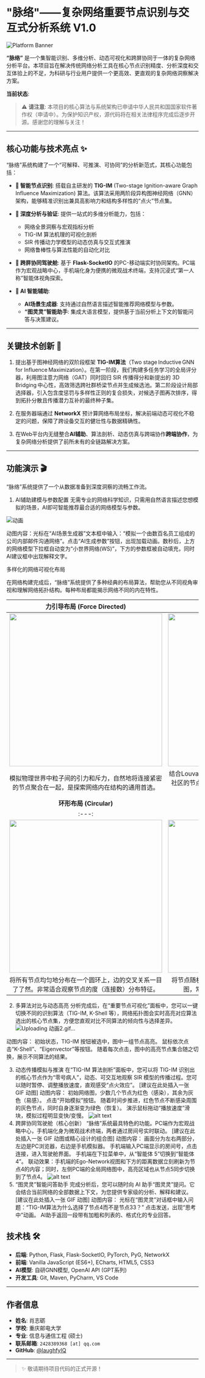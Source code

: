 # "脉络"——复杂网络重要节点识别与交互式分析系统 V1.0

![Platform Banner](URL_TO_YOUR_BANNER_IMAGE) <!-- 您可以在这里放一张项目截图的URL -->

**“脉络”** 是一个集智能识别、多维分析、动态可视化和跨屏协同于一体的复杂网络分析平台。本项目旨在解决传统网络分析工具在核心节点识别精度、分析深度和交互体验上的不足，为科研与行业用户提供一个更高效、更直观的复杂网络洞察解决方案。

**当前状态**: 
> ⚠️ **请注意**: 本项目的核心算法与系统架构已申请中华人民共和国国家软件著作权（申请中）。为保护知识产权，源代码将在相关法律程序完成后逐步开源。感谢您的理解与关注！

---

## 核心功能与技术亮点 ✨

“脉络”系统构建了一个“可解释、可推演、可协同”的分析新范式，其核心功能包括：

-   **🧠 智能节点识别**: 搭载自主研发的 **TIG-IM** (Two-stage Ignition-aware Graph Influence Maximization) 算法。该算法采用两阶段异构图神经网络（GNN）架构，能够精准识别出兼具高影响力和结构多样性的“点火”节点集。

-   **🔬 深度分析与验证**: 提供一站式的多维分析能力，包括：
    -   网络全景洞察与宏观指标分析
    -   TIG-IM 算法机理的可视化剖析
    -   SIR 传播动力学模型的动态仿真与交互式推演
    -   网络鲁棒性与算法性能的自动化对比

-   **📱 跨屏协同驾驶舱**: 基于 **Flask-SocketIO** 的PC-移动端实时协同架构。PC端作为宏观战略中心，手机端化身为便携的微观战术终端，支持沉浸式“第一人称”智能体视角探索。

-   **🤖 AI 智能辅助**: 
    -   **AI场景生成器**: 支持通过自然语言描述智能推荐网络模型与参数。
    -   **“图灵灵”智能助手**: 集成大语言模型，提供基于当前分析上下文的智能问答与决策建议。

---

## 关键技术创新 🚀

1.  提出基于图神经网络的双阶段框架 **TIG-IM算法**（Two stage Inductive GNN for Influence Maximization）。在第一阶段，我们构建多任务学习的全局评分器，利用图注意力网络（GAT）同时回归 SIR 传播得分和新提出的 3D Bridging 中心性，高效筛选跨社群桥梁节点并生成候选池。第二阶段设计局部选择器，引入包含度惩罚与多样性正则的复合损失，对候选子图再次排序，得到拓扑分散且传播潜力互补的最终种子集。

2.  在服务器端通过 **NetworkX** 预计算网络布局坐标，解决前端动态可视化不稳定的问题，保障了跨设备交互的健壮性与数据精确性。

3. 在Web平台内无缝整合**AI辅助**、算法剖析、动态仿真与跨端协作**跨端协作**，为复杂网络分析提供了前所未有的全链路解决方案。

---

## 功能演示 🎬
“脉络”系统提供了一个从数据准备到深度洞察的流畅工作流。
1. AI辅助建模与参数配置
无需专业的网络科学知识，只需用自然语言描述您想模拟的场景，AI即可智能推荐最合适的网络模型与参数。

![动画](https://github.com/user-attachments/assets/3bbeb61b-d113-4570-aced-97843b26bae2)

动图内容：光标在“AI场景生成器”文本框中输入：“模拟一个由数百名员工组成的公司内部邮件沟通网络”。点击“AI生成参数”按钮，出现加载动画。数秒后，上方的网络模型下拉框自动变为“小世界网络(WS)”，下方的参数框被自动填充，同时AI建议框中出现解释文字。

多样化的网络可视化布局

在网络构建完成后，“脉络”系统提供了多种经典的布局算法，帮助您从不同视角审视和理解网络拓扑结构。每种布局都能揭示网络不同的内在特性。

| **力引导布局 (Force Directed)** | **社区感知布局 (Louvain-based)** |
| :---: | :---: |
| <img src="URL_TO_FORCE_LAYOUT_DEMO_GIF" width="400" /> | <img src="URL_TO_LOUVAIN_LAYOUT_DEMO_GIF" width="400" /> |
| 模拟物理世界中粒子间的引力和斥力，自然地将连接紧密的节点聚合在一起，是探索网络内在结构的通用首选。 | 结合Louvain社区发现算法，在力引导的基础上，将同一社区的节点赋予相同颜色并拉近，能清晰地揭示网络中的“小团体”结构。 |
| **环形布局 (Circular)** | **随机布局 (Random)** |
| :---: | :---: |
| <img src="URL_TO_CIRCULAR_LAYOUT_DEMO_GIF" width="400" /> | <img src="URL_TO_RANDOM_LAYOUT_DEMO_GIF" width="400" /> |
| 将所有节点均匀地分布在一个圆环上，边的交叉关系一目了了然。非常适合观察节点的度（连接数）分布特征。 | 将节点随机散布在画布上，作为一种无偏见的“原始”视图，常用于对比其他结构化布局算法的效果。 |

2. 多算法对比与动态高亮
分析完成后，在“重要节点可视化”面板中，您可以一键切换不同的识别算法（TIG-IM, K-Shell 等），网络拓扑图会实时高亮对应算法选出的核心节点集，方便您直观对比不同算法的倾向性与选择差异。
![Uploading 动画2.gif…]()

动图内容：
初始状态，TIG-IM 按钮被选中，图中一组节点高亮。
鼠标依次点击“K-Shell”、“Eigenvector”等按钮。
随着每次点击，图中的高亮节点集合随之切换，展示不同算法的结果。

3. 动态传播模拟与推演
在“TIG-IM 算法剖析”面板中，您可以将 TIG-IM 识别出的核心节点作为“零号病人”，动态、可交互地观察 SIR 模型的传播过程。您可以随时暂停、调整播放速度，直观感受“点火效应”。
[建议在此处插入一张 GIF 动图]
动图内容：
初始网络图，少数几个节点为红色（感染），其余为灰色（易感）。
点击“开始模拟”按钮。
随着时间步推进，红色节点不断感染周围的灰色节点，同时自身逐渐变为绿色（恢复）。
演示鼠标拖动“播放速度”滑块，模拟过程明显变快/变慢。
![alt text](URL_TO_SIR_SIMULATION_DEMO_GIF)
4. 跨屏协同驾驶舱（核心创新）
“脉络”系统最具特色的功能。PC端作为宏观战略中心，手机端化身为微观战术终端，两者通过房间号实时联动。
[建议在此处插入一张 GIF 动图或精心设计的组合图]
动图内容：
画面分为左右两部分，左边是PC浏览器，右边是手机模拟器。
手机端输入PC端显示的房间号，点击连接，进入驾驶舱界面。
手机端在下拉菜单中，从“智能体 5”切换到“智能体 4”。
联动效果：手机端的Ego-Network视图和下方的距离数据立刻刷新为节点4的内容；同时，左侧PC端的全局网络图中，高亮区域也从节点5同步切换到了节点4。
![alt text](URL_TO_CROSS_SCREEN_SYNC_DEMO_GIF)
5. “图灵灵”智能问答助手
完成分析后，您可以随时向 AI 助手“图灵灵”提问。它会结合当前网络的全部数据上下文，为您提供专家级的分析、解释和建议。
[建议在此处插入一张 GIF 动图]
动图内容：
光标在“图灵灵”对话框中输入问题：“TIG-IM算法为什么选择了节点4而不是节点33？”
点击发送，出现“思考中”动画。
AI助手返回一段带有加粗和列表的、格式化的专业回答。

## 技术栈 🛠️

-   **后端**: Python, Flask, Flask-SocketIO, PyTorch, PyG, NetworkX
-   **前端**: Vanilla JavaScript (ES6+), ECharts, HTML5, CSS3
-   **AI模型**: 自研GNN模型, OpenAI API (GPT系列)
-   **开发工具**: Git, Maven, PyCharm, VS Code

---

## 作者信息

-   **姓名**: 肖志砺
-   **学校**: 重庆邮电大学
-   **专业**: 信息与通信工程 (硕士)
-   **联系邮箱**: `2428389368 [at] qq.com`
-   **GitHub**: [@laughfyIQ](https://github.com/laughfyIQ)

---

> ✨ 敬请期待项目代码的正式开源！
